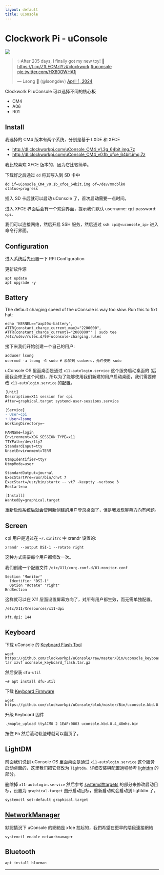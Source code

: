 ```yaml
---
layout: default
title: uConsole
---
```


# Clockwork Pi - uConsole

![](https://liliputing.com/wp-content/uploads/2023/07/uconsole.jpg)

<blockquote class="twitter-tweet"><p lang="en" dir="ltr">✨After 205 days, I finally got my new toy! 🚗<a href="https://t.co/ZfLECMzIYz">https://t.co/ZfLECMzIYz</a><a href="https://twitter.com/hashtag/clockwork?src=hash&amp;ref_src=twsrc%5Etfw">#clockwork</a> <a href="https://twitter.com/hashtag/uconsole?src=hash&amp;ref_src=twsrc%5Etfw">#uconsole</a> <a href="https://t.co/HX80OWHA1j">pic.twitter.com/HX80OWHA1j</a></p>&mdash; Lsong  (@lsongdev) <a href="https://twitter.com/lsongdev/status/1774660606945337620?ref_src=twsrc%5Etfw">April 1, 2024</a></blockquote> <script async src="https://platform.twitter.com/widgets.js" charset="utf-8"></script>

Clockwork Pi uConsole 可以选择不同的核心板

+ CM4
+ A06
+ R01

## Install

我选择的 CM4 版本有两个系统，分别是基于 LXDE 和 XFCE

+ <http://dl.clockworkpi.com/uConsole_CM4_v1.3g_64bit.img.7z>
+ <http://dl.clockworkpi.com/uConsole_CM4_v0.1b_xfce_64bit.img.7z>

我比较喜欢 XFCE 版本的，因为它比较简单。

下载好之后通过 `dd` 将其写入到 SD 卡中

```shell
dd if=uConsole_CM4_v0.1b_xfce_64bit.img of=/dev/mmcblk0 status=progress
```

插入 SD 卡后就可以启动 uConsole 了，首次启动需要一点时间。

进入 XFCE 界面后会有一个欢迎界面，提示我们默认 username: `cpi` password: `cpi`.

我们可以连接网络，然后开启 SSH 服务，然后通过 `ssh cpi@<uconsole_ip>` 进入命令行界面。

## Configuration

进入系统后先设置一下 RPI Configuration

更新软件源

```shell
apt update
apt upgrade -y
```

## Battery

The default charging speed of the uConsole is way too slow. Run this to fixt hat:

```shell
echo 'KERNEL=="axp20x-battery", ATTR{constant_charge_current_max}="2200000", ATTR{constant_charge_current}="2000000"' | sudo tee /etc/udev/rules.d/99-uconsole-charging.rules
```

接下来我们开始创建一个自己的用户:

```shell
adduser lsong
usermod -a lsong -G sudo # 添加到 sudoers，允许使用 sudo
```

uConsole OS 里面桌面是通过 `x11-autologin.service` 这个服务启动桌面的 (后面我会修正这个问题)，所以为了能够使用我们新建的用户启动桌面，我们需要修改 `x11-autologin.service` 的配置。

```patch
[Unit]
Description=X11 session for cpi
After=graphical.target systemd-user-sessions.service

[Service]
- User=cpi
+ User=lsong
WorkingDirectory=~

PAMName=login
Environment=XDG_SESSION_TYPE=x11
TTYPath=/dev/tty7
StandardInput=tty
UnsetEnvironment=TERM

UtmpIdentifier=tty7
UtmpMode=user

StandardOutput=journal
ExecStartPre=/usr/bin/chvt 7
ExecStart=/usr/bin/startx -- vt7 -keeptty -verbose 3
Restart=no

[Install]
WantedBy=graphical.target
```

重新启动系统后就会使用新创建的用户登录桌面了，但是我发现屏幕方向有问题。

## Screen

cpi 用户是通过在 `~/.xinitrc` 中 xrandr 设置的:

```shell
xrandr --output DSI-1 --rotate right
```

这种方式需要每个用户都修改一次。

我们创建一个配置文件 `/etc/X11/xorg.conf.d/01-monitor.conf`

```
Section "Monitor"
  Identifier "DSI-1"
  Option "Rotate" "right"
EndSection
```

这样就可以在 X11 层面设置屏幕方向了，对所有用户都生效，而无需单独配置。

`/etc/X11/Xresources/x11-dpi`

```
Xft.dpi: 144
```

## Keyboard

下载 uConsole 的 [Keyboard Flash Tool](https://github.com/clockworkpi/uConsole/raw/master/Bin/uconsole_keyboard_flash.tar.gz)

```shell
wget https://github.com/clockworkpi/uConsole/raw/master/Bin/uconsole_keyboard_flash.tar.gz
tar xzvf uconsole_keyboard_flash.tar.gz
```

然后安装 `dfu-util`

```shell
~# apt install dfu-util
```

下载 [Keyboard Firmware](https://github.com/clockworkpi/uConsole/tree/master/Bin)

```shell
wget https://github.com/clockworkpi/uConsole/blob/master/Bin/uconsole.kbd.0.4_48mhz.bin
```

升级 Keyboard 固件

```shell
./maple_upload ttyACM0 2 1EAF:0003 uconsole.kbd.0.4_48mhz.bin
```

按住 <kbd>Fn</kbd> 然后滚动轨迹球就可以翻页了。

## LightDM

前面我们说到 uConsole OS 里面桌面是通过 `x11-autologin.service` 这个服务启动桌面的，这里我们把它修改为 `lightdm`。详细安裝與配置過程参考 [lightdm](../linux/lightdm) 的部分。

删除掉 `x11-autologin.service` 然后参考 [systemd#targets](../linux/systemd#targets) 的部分来修改启动目标，设置为 `graphical.target` 图形启动目标，重新启动就会启动到 lightdm 了。

```bash
systemctl set-default graphical.target
```

## [NetworkManager](../linux/network#networkmanager)

默認情況下 uConsole 的網絡是 xfce 拉起的，我們希望在更早的階段連接網絡

```shell
systemctl enable networkmanager
```

## Bluetooth

```shell
apt install blueman
```

---
